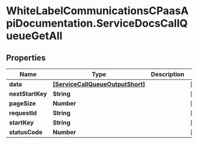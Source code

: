# WhiteLabelCommunicationsCPaasApiDocumentation.ServiceDocsCallQueueGetAll

## Properties

Name | Type | Description | Notes
------------ | ------------- | ------------- | -------------
**data** | [**[ServiceCallQueueOutputShort]**](ServiceCallQueueOutputShort.md) |  | [optional] 
**nextStartKey** | **String** |  | [optional] 
**pageSize** | **Number** |  | [optional] 
**requestId** | **String** |  | [optional] 
**startKey** | **String** |  | [optional] 
**statusCode** | **Number** |  | [optional] 


